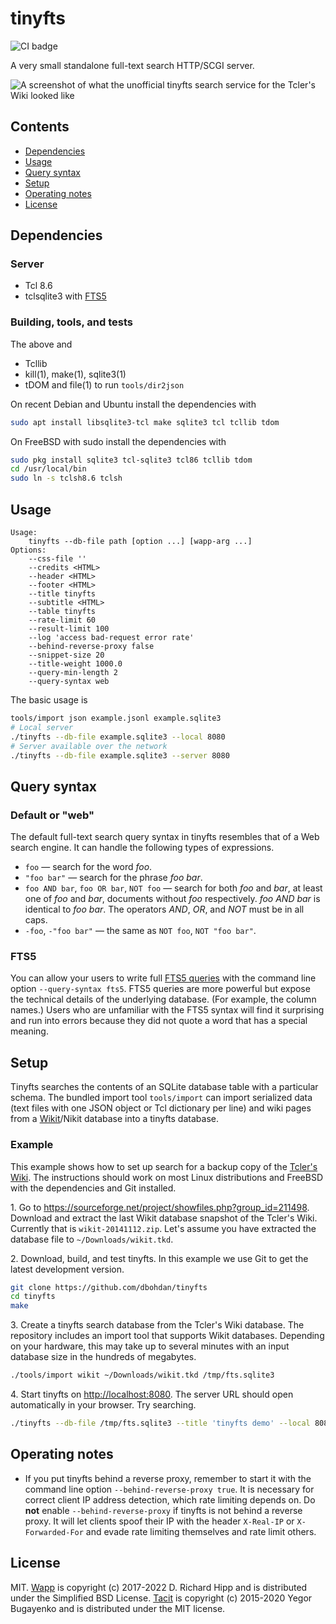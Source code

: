 # tinyfts

![CI badge](https://github.com/dbohdan/tinyfts/workflows/CI/badge.svg)

A very small standalone full-text search HTTP/SCGI server.

![A screenshot of what the unofficial tinyfts search service for the
Tcler's Wiki looked like](screenshot.png)


## Contents

* [Dependencies](#dependencies)
* [Usage](#usage)
* [Query syntax](#query-syntax)
* [Setup](#setup)
* [Operating notes](#operating-notes)
* [License](#license)


## Dependencies

### Server

* Tcl 8.6
* tclsqlite3 with [FTS5](https://sqlite.org/fts5.html)

### Building, tools, and tests

The above and
* Tcllib
* kill(1), make(1), sqlite3(1)
* tDOM and file(1) to run `tools/dir2json`

On recent Debian and Ubuntu install the dependencies with

```sh
sudo apt install libsqlite3-tcl make sqlite3 tcl tcllib tdom
```

On FreeBSD with sudo install the dependencies with

```sh
sudo pkg install sqlite3 tcl-sqlite3 tcl86 tcllib tdom
cd /usr/local/bin
sudo ln -s tclsh8.6 tclsh
```


## Usage

```none
Usage:
    tinyfts --db-file path [option ...] [wapp-arg ...]
Options:
    --css-file ''
    --credits <HTML>
    --header <HTML>
    --footer <HTML>
    --title tinyfts
    --subtitle <HTML>
    --table tinyfts
    --rate-limit 60
    --result-limit 100
    --log 'access bad-request error rate'
    --behind-reverse-proxy false
    --snippet-size 20
    --title-weight 1000.0
    --query-min-length 2
    --query-syntax web
```

The basic usage is

```sh
tools/import json example.jsonl example.sqlite3
# Local server
./tinyfts --db-file example.sqlite3 --local 8080
# Server available over the network
./tinyfts --db-file example.sqlite3 --server 8080
```

## Query syntax

### Default or "web"

The default full-text search query syntax in tinyfts resembles that of a Web
search engine.  It can handle the following types of expressions.

* `foo` — search for the word *foo*.
* `"foo bar"` — search for the phrase *foo bar*.
* `foo AND bar`, `foo OR bar`, `NOT foo` — search for both *foo* and *bar*, at
least one of *foo* and *bar*, documents without *foo* respectively.
*foo AND bar* is identical to *foo bar*.  The operators *AND*, *OR*, and *NOT*
must be in all caps.
* `-foo`, `-"foo bar"` — the same as `NOT foo`, `NOT "foo bar"`.

### FTS5

You can allow your users to write full
[FTS5 queries](https://www.sqlite.org/fts5.html#full_text_query_syntax)
with the command line option `--query-syntax fts5`.  FTS5 queries are more
powerful but expose the technical details of the underlying database.  (For
example, the column names.)  Users who are unfamiliar with the FTS5 syntax
will find it surprising and run into errors because they did not quote a word
that has a special meaning.


## Setup

Tinyfts searches the contents of an SQLite database table with a particular
schema.  The bundled import tool `tools/import` can import serialized data
(text files with one JSON object or Tcl dictionary per line) and wiki pages
from a [Wikit](https://wiki.tcl-lang.org/page/Wikit)/Nikit database into
a tinyfts database.

### Example

This example shows how to set up search for a backup copy of the
[Tcler's Wiki](https://wiki.tcl-lang.org/page/About+the+WIki).  The
instructions should work on most Linux distributions and FreeBSD with the
dependencies and Git installed.

1\. Go to <https://sourceforge.net/project/showfiles.php?group_id=211498>.
Download and extract the last Wikit  database snapshot of the Tcler's Wiki.
Currently that is `wikit-20141112.zip`.  Let's assume you have extracted the
database file to `~/Downloads/wikit.tkd`.

2\. Download, build, and test tinyfts.  In this example we use Git to get the
latest development version.

```sh
git clone https://github.com/dbohdan/tinyfts
cd tinyfts
make
```

3\. Create a tinyfts search database from the Tcler's Wiki database.  The
repository includes an import tool that supports Wikit databases.  Depending
on your hardware, this may take up to several minutes with an input database
size in the hundreds of megabytes.

```sh
./tools/import wikit ~/Downloads/wikit.tkd /tmp/fts.sqlite3
```

4\. Start tinyfts on <http://localhost:8080>.  The server URL should open
automatically in your browser.  Try searching.

```sh
./tinyfts --db-file /tmp/fts.sqlite3 --title 'tinyfts demo' --local 8080
```


## Operating notes

* If you put tinyfts behind a reverse proxy, remember to start it with the
command line option `--behind-reverse-proxy true`.  It is necessary for
correct client IP address detection, which rate limiting depends on.  Do
**not** enable `--behind-reverse-proxy` if tinyfts is not behind a reverse
proxy.  It will let clients spoof their IP with the header `X-Real-IP` or
`X-Forwarded-For` and evade rate limiting themselves and rate limit others.


## License

MIT.  [Wapp](https://wapp.tcl.tk/) is copyright (c) 2017-2022 D. Richard Hipp
and is distributed under the Simplified BSD License.
[Tacit](https://github.com/yegor256/tacit) is copyright (c) 2015-2020
Yegor Bugayenko and is distributed under the MIT license.
